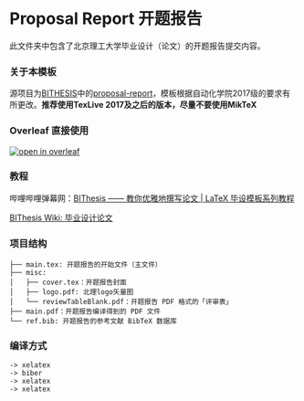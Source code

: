 # Proposal Report 开题报告

此文件夹中包含了北京理工大学毕业设计（论文）的开题报告提交内容。

### 关于本模板

源项目为[BITHESIS](https://github.com/BITNP/BIThesis)中的[proposal-report](https://github.com/BITNP/BIThesis-scaffold/tree/main/proposal-report)，模板根据自动化学院2017级的要求有所更改。**推荐使用TexLive 2017及之后的版本，尽量不要使用MikTeX**

### Overleaf 直接使用
[![open in overleaf](https://img.shields.io/badge/open%20in-Overleaf-46a247?logo=overleaf&logoColor=white&labelColor=2b2b2b)](https://www.overleaf.com/latex/templates/bei-jing-li-gong-da-xue-zi-dong-hua-xue-yuan-kai-ti-bao-gao-mo-ban/cxkjykzkgstb)
### 教程

哔哩哔哩弹幕网：[BIThesis —— 教你优雅地撰写论文 | LaTeX 毕设模板系列教程](https://www.bilibili.com/video/BV1GT4y1V78d/)

[BIThesis Wiki: 毕业设计论文](https://bithesis.bitnp.net/Guide/3-Templates/Final-Graduation-Thesis.html)

### 项目结构

```
├── main.tex: 开题报告的开始文件（主文件）
├── misc: 
│   ├── cover.tex：开题报告封面
│   ├── logo.pdf: 北理logo矢量图
│   └── reviewTableBlank.pdf：开题报告 PDF 格式的「评审表」
├── main.pdf：开题报告编译得到的 PDF 文件
└── ref.bib: 开题报告的参考文献 BibTeX 数据库
```

### 编译方式
```
-> xelatex
-> biber
-> xelatex
-> xelatex
```
